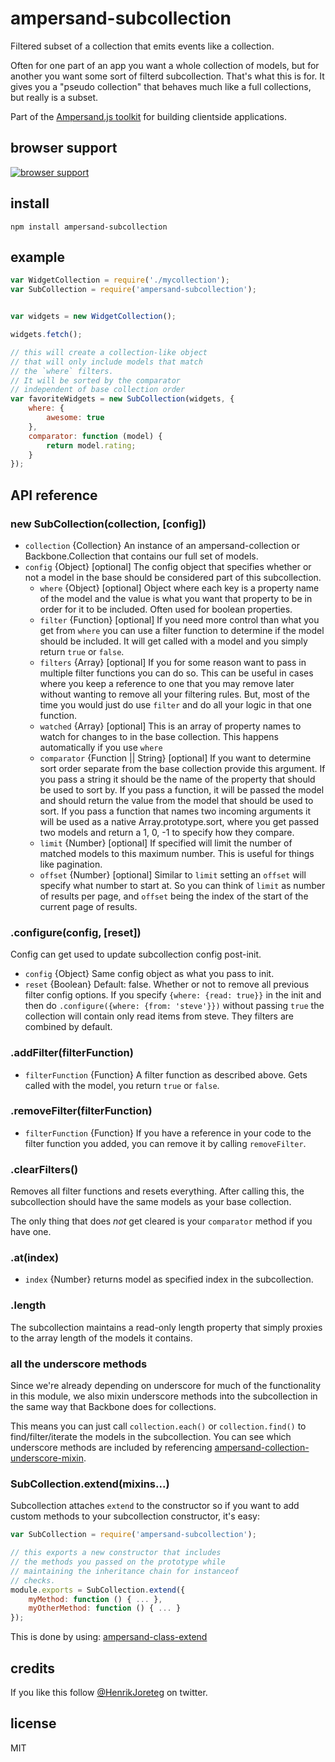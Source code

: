 # ampersand-subcollection

Filtered subset of a collection that emits events like a collection.

Often for one part of an app you want a whole collection of models, but for another you want some sort of filterd subcollection. That's what this is for. It gives you a "pseudo collection" that behaves much like a full collections, but really is a subset.

<!-- starthide -->
Part of the [Ampersand.js toolkit](http://ampersandjs.com) for building clientside applications.
<!-- endhide -->

## browser support

[![browser support](https://ci.testling.com/ampersandjs/ampersand-subcollection.png)
](https://ci.testling.com/ampersandjs/ampersand-subcollection)

## install

```
npm install ampersand-subcollection
```

## example

```javascript
var WidgetCollection = require('./mycollection');
var SubCollection = require('ampersand-subcollection');


var widgets = new WidgetCollection();

widgets.fetch();

// this will create a collection-like object
// that will only include models that match
// the `where` filters.
// It will be sorted by the comparator
// independent of base collection order
var favoriteWidgets = new SubCollection(widgets, {
    where: {
        awesome: true
    },
    comparator: function (model) {
        return model.rating;
    }
});
```

## API reference

### new SubCollection(collection, [config])

* `collection` {Collection} An instance of an ampersand-collection or Backbone.Collection that contains our full set of models.
* `config` {Object} [optional] The config object that specifies whether or not a model in the base should be considered part of this subcollection.
    * `where` {Object} [optional] Object where each key is a property name of the model and the value is what you want that property to be in order for it to be included. Often used for boolean properties.
    * `filter` {Function} [optional] If you need more control than what you get from `where` you can use a filter function to determine if the model should be included. It will get called with a model and you simply return `true` or `false`.
    * `filters` {Array} [optional] If you for some reason want to pass in multiple filter functions you can do so. This can be useful in cases where you keep a reference to one that you may remove later without wanting to remove all your filtering rules. But, most of the time you would just do use `filter` and do all your logic in that one function.
    * `watched` {Array} [optional] This is an array of property names to watch for changes to in the base collection. This happens automatically if you use `where` 
    * `comparator` {Function || String} [optional] If you want to determine sort order separate from the base collection provide this argument. If you pass a string it should be the name of the property that should be used to sort by. If you pass a function, it will be passed the model and should return the value from the model that should be used to sort. If you pass a function that names two incoming arguments it will be used as a native Array.prototype.sort, where you get passed two models and return a 1, 0, -1 to specify how they compare.
    * `limit` {Number} [optional] If specified will limit the number of matched models to this maximum number. This is useful for things like pagination.
    * `offset` {Number} [optional] Similar to `limit` setting an `offset` will specify what number to start at. So you can think of `limit` as number of results per page, and `offset` being the index of the start of the current page of results.

### .configure(config, [reset])

Config can get used to update subcollection config post-init.

* `config` {Object} Same config object as what you pass to init.
* `reset` {Boolean} Default: false. Whether or not to remove all previous filter config options. If you specify `{where: {read: true}}` in the init and then do `.configure({where: {from: 'steve'}})` without passing `true` the collection will contain only read items from steve. They filters are combined by default.

### .addFilter(filterFunction)

* `filterFunction` {Function} A filter function as described above. Gets called with the model, you return `true` or `false`.

### .removeFilter(filterFunction)

* `filterFunction` {Function} If you have a reference in your code to the filter function you added, you can remove it by calling `removeFilter`.

### .clearFilters()

Removes all filter functions and resets everything. After calling this, the subcollection should have the same models as your base collection.

The only thing that does *not* get cleared is your `comparator` method if you have one.

### .at(index)

* `index` {Number} returns model as specified index in the subcollection.

### .length

The subcollection maintains a read-only length property that simply proxies to the array length of the models it contains.

### all the underscore methods

Since we're already depending on underscore for much of the functionality in this module, we also mixin underscore methods into the subcollection in the same way that Backbone does for collections.

This means you can just call `collection.each()` or `collection.find()` to find/filter/iterate the models in the subcollection. You can see which underscore methods are included by referencing [ampersand-collection-underscore-mixin](https://github.com/AmpersandJS/ampersand-collection-underscore-mixin).

### SubCollection.extend(mixins...)

Subcollection attaches `extend` to the constructor so if you want to add custom methods to your subcollection constructor, it's easy:

```javascript
var SubCollection = require('ampersand-subcollection');

// this exports a new constructor that includes
// the methods you passed on the prototype while
// maintaining the inheritance chain for instanceof
// checks.
module.exports = SubCollection.extend({
    myMethod: function () { ... },
    myOtherMethod: function () { ... } 
});
```

This is done by using: [ampersand-class-extend](https://github.com/AmpersandJS/ampersand-class-extend)


## credits

If you like this follow [@HenrikJoreteg](http://twitter.com/henrikjoreteg) on twitter.

## license

MIT


